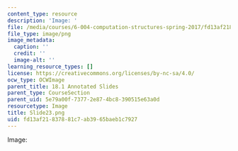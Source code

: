```yaml
---
content_type: resource
description: 'Image: '
file: /media/courses/6-004-computation-structures-spring-2017/fd13af21837881c7ab3965baeb1c7927_Slide23.png
file_type: image/png
image_metadata:
  caption: ''
  credit: ''
  image-alt: ''
learning_resource_types: []
license: https://creativecommons.org/licenses/by-nc-sa/4.0/
ocw_type: OCWImage
parent_title: 18.1 Annotated Slides
parent_type: CourseSection
parent_uid: 5e79a00f-7377-2e87-4bc8-390515e63a0d
resourcetype: Image
title: Slide23.png
uid: fd13af21-8378-81c7-ab39-65baeb1c7927
---
```

Image: 